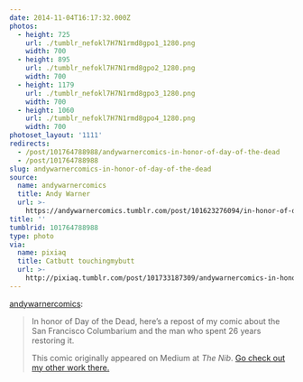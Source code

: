 ```yaml
---
date: 2014-11-04T16:17:32.000Z
photos:
  - height: 725
    url: ./tumblr_nefokl7H7N1rmd8gpo1_1280.png
    width: 700
  - height: 895
    url: ./tumblr_nefokl7H7N1rmd8gpo2_1280.png
    width: 700
  - height: 1179
    url: ./tumblr_nefokl7H7N1rmd8gpo3_1280.png
    width: 700
  - height: 1060
    url: ./tumblr_nefokl7H7N1rmd8gpo4_1280.png
    width: 700
photoset_layout: '1111'
redirects:
  - /post/101764788988/andywarnercomics-in-honor-of-day-of-the-dead
  - /post/101764788988
slug: andywarnercomics-in-honor-of-day-of-the-dead
source:
  name: andywarnercomics
  title: Andy Warner
  url: >-
    https://andywarnercomics.tumblr.com/post/101623276094/in-honor-of-day-of-the-dead-heres-a-repost-of-my
title: ''
tumblrid: 101764788988
type: photo
via:
  name: pixiaq
  title: Catbutt touchingmybutt
  url: >-
    http://pixiaq.tumblr.com/post/101733187309/andywarnercomics-in-honor-of-day-of-the-dead
---
```

<p><a class="tumblr_blog" href="http://andywarnercomics.tumblr.com/post/101623276094/in-honor-of-day-of-the-dead-heres-a-repost-of-my">andywarnercomics</a>:</p>
<blockquote>
<p>In honor of Day of the Dead, here’s a repost of my comic about the San Francisco Columbarium and the man who spent 26 years restoring it.</p>
<p>This comic originally appeared on Medium at <em>The Nib</em>. <a href="https://medium.com/@andycomics/">Go check out my other work there.</a></p>
</blockquote>
